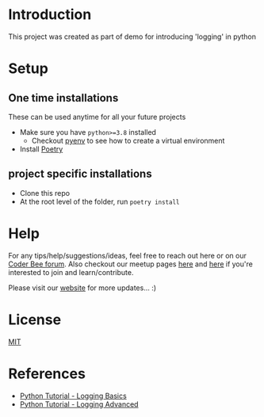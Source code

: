 # Introduction

This project was created as part of demo for introducing 'logging' in python

# Setup

## One time installations
These can be used anytime for all your future projects

- Make sure you have `python>=3.8` installed
  - Checkout [pyenv](https://github.com/pyenv/pyenv) to see how to create a virtual environment
- Install [Poetry](https://python-poetry.org/docs/#installation)

## project specific installations
- Clone this repo
- At the root level of the folder, run `poetry install`


# Help

For any tips/help/suggestions/ideas, feel free to reach out here or on our [Coder Bee forum](https://coderbee.flarum.cloud/). Also checkout our meetup pages [here](https://www.meetup.com/Berlin-Side-Project-Group/) and [here](https://www.meetup.com/Coders-Club-Berlin/) if you're interested to join and learn/contribute.

Please visit our [website](https://coderbee.de/) for more updates... :)


# License
[MIT](./LICENSE)


# References
- [Python Tutorial - Logging Basics](https://www.youtube.com/watch?v=-ARI4Cz-awo)
- [Python Tutorial - Logging Advanced](https://www.youtube.com/watch?v=jxmzY9soFXg)

